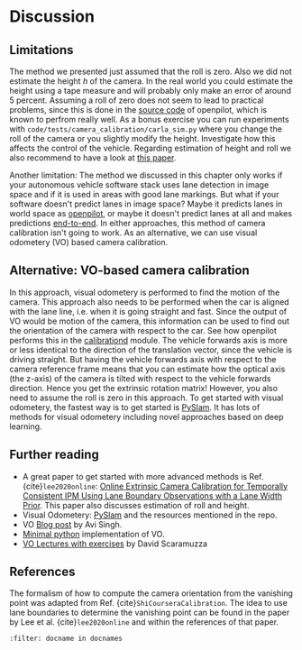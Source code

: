 <!-- #region -->
# Discussion

## Limitations

The method we presented just assumed that the roll is zero. Also we did not estimate the height $h$ of the camera. In the real world you could estimate the height using a tape measure and will probably only make an error of around 5 percent. Assuming a roll of zero does not seem to lead to practical problems, since this is done in the [source code](https://github.com/commaai/openpilot/blob/d74def61f88937302f7423eea67895d5f4c596b5/selfdrive/locationd/calibrationd.py#L5) of openpilot, which is known to perfrom really well. As a bonus exercise you can run experiments with `code/tests/camera_calibration/carla_sim.py` where you change the roll of the camera or you slightly modify the height. Investigate how this affects the control of the vehicle. Regarding estimation of height and roll we also recommend to have a look at [this paper](https://arxiv.org/abs/2008.03722).

Another limitation: The method we discussed in this chapter only works if your autonomous vehicle software stack uses lane detection in image space and if it is used in areas with good lane markings. But what if your software doesn't predict lanes in image space?  Maybe it predicts lanes in world space as [openpilot](https://github.com/commaai/openpilot), or maybe it doesn't predict lanes at all and makes predictions [end-to-end](https://developer.nvidia.com/blog/deep-learning-self-driving-cars/). In either approaches, this method of camera calibration isn't going to work. As an alternative, we can use visual odometery (VO) based camera calibration. 



## Alternative: VO-based camera calibration

In this approach, visual odometery is performed to find the motion of the camera. This approach also needs to be performed when the car is aligned with the lane line, i.e. when it is going straight and fast. Since the output of VO would be motion of the camera, this information can be used to find out the orientation of the camera with respect to the car. See how openpilot performs this in the [calibrationd](https://github.com/commaai/openpilot/blob/master/selfdrive/locationd/calibrationd.py#L148) module. The vehicle forwards axis is more or less identical to the direction of the translation vector, since the vehicle is driving straight. But having the vehicle forwards axis with respect to the camera reference frame means that you can estimate how the optical axis (the z-axis) of the camera is tilted with respect to the vehicle forwards direction. Hence you get the extrinsic rotation matrix! However, you also  need to assume the roll is zero in this approach. To get started with visual odometery, the fastest way is to get started is [PySlam](https://github.com/luigifreda/pyslam). It has lots of methods for visual odometery including novel approaches based on deep learning.

## Further reading

 - A great paper to get started with more advanced methods is Ref. {cite}`lee2020online`: [Online Extrinsic Camera Calibration for Temporally Consistent IPM Using Lane Boundary Observations with a Lane Width Prior](https://arxiv.org/abs/2008.03722). This paper also discusses estimation of roll and height.
 - Visual Odometery: [PySlam](https://github.com/luigifreda/pyslam) and the resources mentioned in the repo. 
 - VO [Blog post](http://avisingh599.github.io/vision/monocular-vo/) by Avi Singh.
 - [Minimal python](https://github.com/yoshimasa1700/mono_vo_python/) implementation of VO.
 - [VO Lectures with exercises](https://web.archive.org/web/20200709104300/http://rpg.ifi.uzh.ch/teaching.html) by David Scaramuzza


## References
The formalism of how to compute the camera orientation from the vanishing point was adapted from Ref. {cite}`ShiCourseraCalibration`. The idea to use lane boundaries to determine the vanishing point can be found in the paper by Lee et al. {cite}`lee2020online` and within the references of that paper.

```{bibliography}
:filter: docname in docnames
```


<!-- #endregion -->
